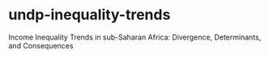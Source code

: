 # undp-inequality-trends
Income Inequality Trends in sub-Saharan Africa: Divergence, Determinants, and Consequences
